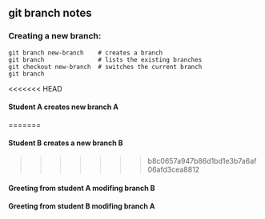 ## git branch notes

### Creating a new branch:

```
git branch new-branch    # creates a branch
git branch               # lists the existing branches
git checkout new-branch  # switches the current branch
git branch
```

<<<<<<< HEAD
#### Student A creates new branch A
=======
#### Student B creates a new branch B
>>>>>>> b8c0657a947b86d1bd1e3b7a6af06afd3cea8812

#### Greeting from student A modifing branch B

#### Greeting from student B modifing branch A
